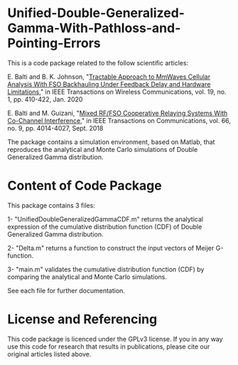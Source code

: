 # Unified-Double-Generalized-Gamma-With-Pathloss-and-Pointing-Errors
This is a code package related to the follow scientific articles: 

E. Balti and B. K. Johnson, "[Tractable Approach to MmWaves Cellular Analysis With FSO Backhauling Under Feedback Delay and Hardware Limitations](https://ieeexplore.ieee.org/document/8879690)," in IEEE Transactions on Wireless Communications, vol. 19, no. 1, pp. 410-422, Jan. 2020

E. Balti and M. Guizani, "[Mixed RF/FSO Cooperative Relaying Systems With Co-Channel Interference](https://ieeexplore.ieee.org/document/8323414)," in IEEE Transactions on Communications, vol. 66, no. 9, pp. 4014-4027, Sept. 2018

The package contains a simulation environment, based on Matlab, that reproduces the analytical and Monte Carlo simulations of Double Generalized Gamma distribution.

# Content of Code Package
This package contains 3 files:

1- "UnifiedDoubleGeneralizedGammaCDF.m" returns the analytical expression of the cumulative distribution function (CDF) of Double Generalized Gamma distribution.

2- "Delta.m" returns a function to construct the input vectors of Meijer G-function. 

3- "main.m" validates the cumulative distribution function (CDF) by comparing the analytical and Monte Carlo simulations.

See each file for further documentation.

# License and Referencing

This code package is licenced under the GPLv3 license. If you in any way use this code for research that results in publications, please cite our original articles listed above.
